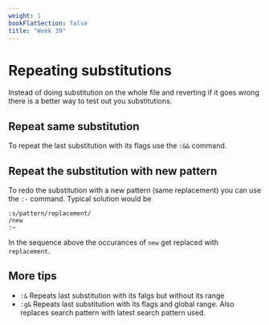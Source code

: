 ```yaml
---
weight: 1
bookFlatSection: false
title: "Week 39"
---
```


# Repeating substitutions
Instead of doing substitution on the whole file and reverting if it goes wrong there is a better way to
test out you substitutions.

## Repeat same substitution
To repeat the last substitution with its flags use the `:&&` command.

## Repeat the substitution with new pattern
To redo the substitution with a new pattern (same replacement) you can use
the `:-` command. 
Typical solution would be
```vim
:s/pattern/replacement/
/new
:~
```
In the sequence above the occurances of `new` get replaced with `replacement`.

## More tips
- `:&` Repeats last substitution with its falgs but without its range
- `:g&` Repeats last substitution with its flags and global range. Also replaces search pattern with latest search pattern used.
